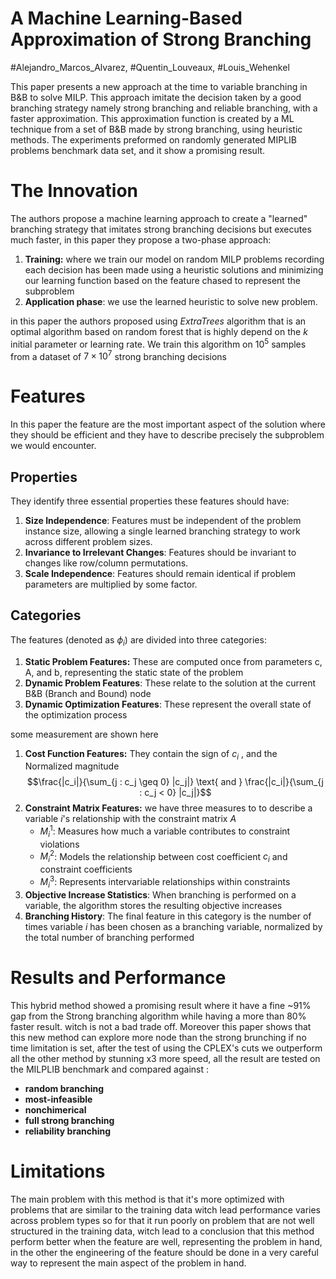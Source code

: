 # A Machine Learning-Based Approximation of Strong Branching
#Alejandro_Marcos_Alvarez, #Quentin_Louveaux, #Louis_Wehenkel

This paper presents a new approach at the time to variable branching in B&B to solve MILP. This approach imitate the decision taken by a good branching strategy namely strong branching and reliable branching, with a faster approximation. This approximation function is created by a ML technique from a set of B&B made by strong branching, using heuristic methods. The experiments preformed on randomly generated MIPLIB problems benchmark data set, and it show a promising result.
# The Innovation

The authors propose a machine learning approach to create a "learned" branching strategy that imitates strong branching decisions but executes much faster, in this paper they propose a two-phase approach: 
1. **Training:** where we train our model on random MILP problems recording each decision has been made using a heuristic solutions and minimizing our learning function based on the feature chased to represent the subproblem
2. **Application phase**: we use the learned heuristic to solve new problem.

in this paper the authors proposed using *ExtraTrees* algorithm that is an optimal algorithm based on random forest that is highly depend on the $k$ initial parameter or learning rate. We train this algorithm on $10^5$ samples from a dataset of $7×10^7$ strong branching decisions

# Features
In this paper the feature are the most important aspect of the solution where they should be efficient and they have to describe precisely the subproblem we would encounter.
## Properties
They identify three essential properties these features should have:
1. **Size Independence**: Features must be independent of the problem instance size, allowing a single learned branching strategy to work across different problem sizes.
2. **Invariance to Irrelevant Changes**: Features should be invariant to changes like row/column permutations.
3. **Scale Independence**: Features should remain identical if problem parameters are multiplied by some factor. 
## Categories
The features (denoted as $\phi_i$) are divided into three categories:
1. **Static Problem Features:** These are computed once from parameters c, A, and b, representing the static state of the problem
2. **Dynamic Problem Features**: These relate to the solution at the current B&B (Branch and Bound) node
3. **Dynamic Optimization Features**: These represent the overall state of the optimization process

some measurement are shown here 
1. **Cost Function Features:** 
	They contain the sign of $c_i$ , and the Normalized magnitude 
	$$\frac{|c_i|}{\sum_{j : c_j \geq 0} |c_j|} \text{ and } \frac{|c_i|}{\sum_{j : c_j < 0} |c_j|}$$
2. **Constraint Matrix Features:**
	we have three measures to to describe a variable $i$'s relationship with the constraint matrix $A$
	- $M_i^1$:  Measures how much a variable contributes to constraint violations
	- $M_i^2$:  Models the relationship between cost coefficient $c_i$ and constraint coefficients
	- $M_i^3$: Represents intervariable relationships within constraints
3. **Objective Increase Statistics**:
	When branching is performed on a variable, the algorithm stores the resulting objective increases
4. **Branching History**:
	The final feature in this category is the number of times variable $i$ has been chosen as a branching variable, normalized by the total number of branching performed

# Results and Performance

This hybrid method showed a promising result where it have a fine ~91% gap from the Strong branching algorithm while having a more than 80% faster result. witch is not a bad trade off. Moreover this paper shows that this new method can explore more node than the strong brunching if no time limitation is set, after the test of using the CPLEX's cuts we outperform all the other method by stunning x3 more speed, all the result are tested on the MILPLIB benchmark and compared against :
- **random branching**
- **most-infeasible**
- **nonchimerical**
- **full strong branching**
- **reliability branching**
# Limitations

The main problem with this method is that it's more optimized with problems that are similar to the training data witch lead performance varies across problem types so for that it run poorly on problem that are not well structured in the training data, witch lead to a conclusion that this method  perform better when the feature are well, representing the problem in hand, in the other the engineering of the feature should be done in a very careful way to represent the main aspect of the problem in hand. 
